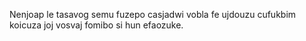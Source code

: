 Nenjoap le tasavog semu fuzepo casjadwi vobla fe ujdouzu cufukbim koicuza joj vosvaj fomibo si hun efaozuke.